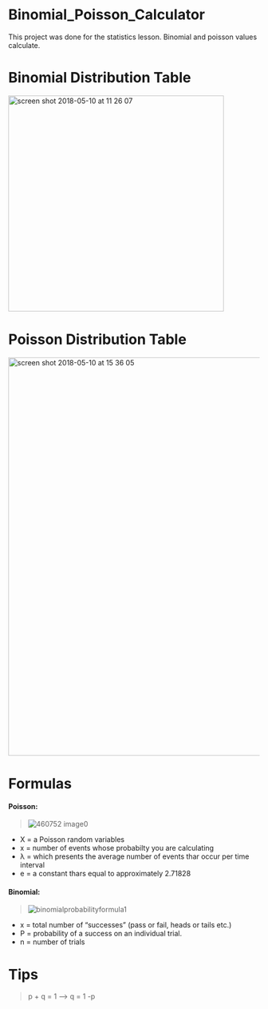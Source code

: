 # Binomial_Poisson_Calculator
This project was done for the statistics lesson.  Binomial and poisson values calculate.

# Binomial Distribution Table
<img width="432" alt="screen shot 2018-05-10 at 11 26 07" src="https://user-images.githubusercontent.com/23179810/39876105-0c48ddb4-547b-11e8-82bd-0d74dafe7ca0.png">

# Poisson Distribution Table
<img width="797" alt="screen shot 2018-05-10 at 15 36 05" src="https://user-images.githubusercontent.com/23179810/39876102-09e4e716-547b-11e8-85e8-0a76033d2fdb.png">

# Formulas

<h4>Poisson:</h4>

>![460752 image0](https://user-images.githubusercontent.com/23179810/39876353-9fc71fba-547b-11e8-8128-69fb5f38b31f.png)     
* X = a Poisson random variables
* x = number of events whose probabilty you are calculating
* λ = which presents the average number of events thar occur per time interval
* e = a constant thars equal to approximately 2.71828

<h4>Binomial:</h4>

>![binomialprobabilityformula1](https://user-images.githubusercontent.com/23179810/39876792-c5cddac2-547c-11e8-8ac6-556f225f16da.png)         
* x = total number of “successes” (pass or fail, heads or tails etc.)        
* P = probability of a success on an individual trial.             
* n = number of trials

# Tips 

> p + q = 1 --> q = 1 -p
